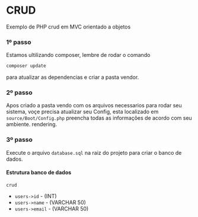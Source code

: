 # CRUD #
Exemplo de PHP crud em MVC orientado a objetos

### 1º passo  ###
Estamos ultilizando composer, lembre de rodar o comando 
```sh
composer update
```
 para atualizar as dependencias e criar a pasta vendor.

### 2º passo  ###
Apos criado a pasta vendo com os arquivos necessarios para rodar seu sistema, voçe precisa atualizar seu Config, esta localizado em `source/Boot/Config.php` preencha todas as informações de acordo com seu ambiente.
 rendering.

### 3º passo  ###
Execute o arquivo `database.sql` na raiz do projeto para criar o banco de dados.

#### Estrutura banco de dados  ####

`crud`
- `users->id` - (INT)
- `users->name` - (VARCHAR 50)
- `users->email` - (VARCHAR 50)